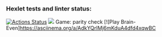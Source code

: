 ### Hexlet tests and linter status:
[![Actions Status](https://github.com/romanzhh/frontend-project-44/workflows/hexlet-check/badge.svg)](https://github.com/romanzhh/frontend-project-44/actions)
<a href="https://codeclimate.com/github/romanzhh/frontend-project-44/maintainability"><img src="https://api.codeclimate.com/v1/badges/a35ba51a7f2b74fbc436/maintainability" /></a>
Game: parity check
[![Play Brain-Even]https://asciinema.org/a/AdkYQrIMj6mKduA4dfd4xqwBC
